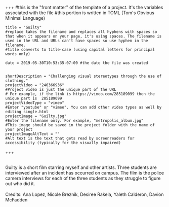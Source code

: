 +++
    #this is the "front matter" of the template of a project. It's the variables associated with the file
    #this portion is written in TOML (Tom's Obvious Minimal Language)
    
    title = "Guilty"
    #replace takes the filename and replaces all hyphens with spaces so that when it appears on your page, it's using spaces. The filename is used in the URL and URLs can't have spaces so use hyphen in the filename.
    #title converts to title-case (using capital letters for principal words only)
    
    date = 2019-05-30T10:53:35-07:00 #the date the file was created

    
    shortDescription = "Challenging visual stereotypes through the use of clothing."
    projectVideo = "246366936"
    #Project video is just the unique part of the URL  
    # For example, if the link is https://vimeo.com/285189099 then the unique part is  285189099
    projectVideoType = "vimeo"
    #Enter "youtube" or "vimeo". You can add other video types as well by editing single.html 
    projectImage = "Guilty.jpg"
    #Enter the filename only. For example, "metropolis_album.jpg" 
    #This image should be saved in the project folder with the name of your project 
    projectImageAltText = ""
    #Alt text is the text that gets read by screenreaders for accessibility (typically for the visually impaired) 

+++
<div class = font-text>
<link href="https://fonts.googleapis.com/css?family=Montserrat&display=swap" rel="stylesheet">
<br>
Guilty is a short film starring myself and other artists. Three students are interviewed after an incident has occurred on campus. The film is the police camera interviews for each of the three students as they struggle to figure out who did it.
<br>
<br>
Credits: Ana Lopez, Nicole Breznik, Desiree Rakela, Yaleth Calderon, Davion McFadden 

</div>

